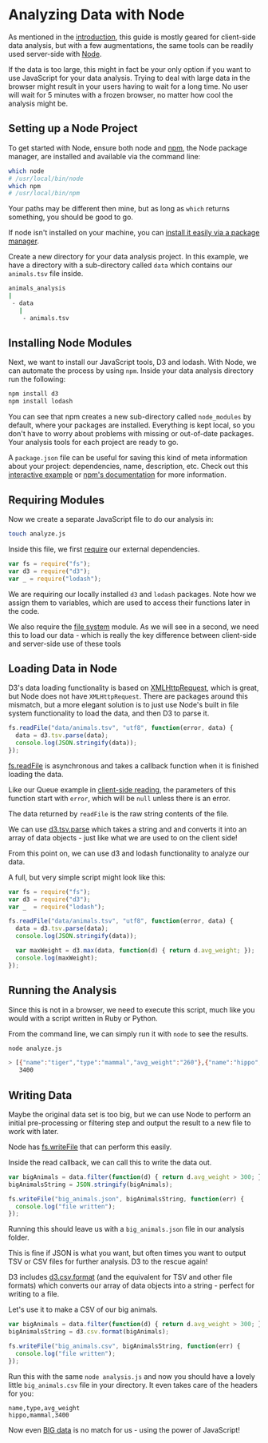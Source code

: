 # Analyzing Data with Node

As mentioned in the [introduction](getting_started.html), this guide is mostly geared for client-side data analysis, but with a few augmentations, the same tools can be readily used server-side with [Node](https://nodejs.org/).

If the data is too large, this might in fact be your only option if you want to use JavaScript for your data analysis. Trying to deal with large data in the browser might result in your users having to wait for a long time. No user will wait for 5 minutes with a frozen browser, no matter how cool the analysis might be.

## Setting up a Node Project

To get started with Node, ensure both node and [npm](https://www.npmjs.com/), the Node package manager, are installed and available via the command line:

```bash
which node
# /usr/local/bin/node
which npm
# /usr/local/bin/npm
```

Your paths may be different then mine, but as long as `which` returns something, you should be good to go. 

If node isn't installed on your machine, you can [install it easily via a package manager](https://github.com/joyent/node/wiki/installing-node.js-via-package-manager#osx).

Create a new directory for your data analysis project. In this example, we have a directory with a sub-directory called `data` which contains our `animals.tsv` file inside.

```bash
animals_analysis
|
 - data
   |
    - animals.tsv
```

## Installing Node Modules

Next, we want to install our JavaScript tools, D3 and lodash. With Node, we can automate the process by using `npm`. Inside your data analysis directory run the following:

```bash
npm install d3
npm install lodash
```

You can see that npm creates a new sub-directory called `node_modules` by default, where your packages are installed. Everything is kept local, so you don't have to worry about problems with missing or out-of-date packages. Your analysis tools for each project are ready to go.

A `package.json` file can be useful for saving this kind of meta information about your project: dependencies, name, description, etc. Check out this [interactive example](http://browsenpm.org/package.json) or [npm's documentation](https://docs.npmjs.com/files/package.json) for more information.

## Requiring Modules

Now we create a separate JavaScript file to do our analysis in:

```bash
touch analyze.js
```

Inside this file, we first [require](http://openmymind.net/2012/2/3/Node-Require-and-Exports/) our external dependencies.

```js
var fs = require("fs");
var d3 = require("d3");
var _ = require("lodash");
```
We are requiring our locally installed `d3` and `lodash` packages. Note how we assign them to variables, which are used to access their functions later in the code. 

We also require the [file system](https://nodejs.org/api/fs.html) module. As we will see in a second, we need this to load our data - which is really the key difference between client-side and server-side use of these tools

## Loading Data in Node

D3's data loading functionality is based on [XMLHttpRequest](https://developer.mozilla.org/en-US/docs/Web/API/XMLHttpRequest), which is great, but Node does not have `XMLHttpRequest`. There are packages around this mismatch, but a more elegant solution is to just use Node's built in file system functionality to load the data, and then D3 to parse it.

```js
fs.readFile("data/animals.tsv", "utf8", function(error, data) {
  data = d3.tsv.parse(data);
  console.log(JSON.stringify(data));
});
```

[fs.readFile](https://nodejs.org/api/fs.html#fs_fs_readfile_filename_options_callback) is asynchronous and takes a callback function when it is finished loading the data.

Like our Queue example in [client-side reading](read_data.html), the parameters of this function start with `error`, which will be `null` unless there is an error. 

The data returned by `readFile` is the raw string contents of the file. 

We can use [d3.tsv.parse](https://github.com/mbostock/d3/wiki/CSV#parse) which takes a string and and converts it into an array of data objects - just like what we are used to on the client side!

From this point on, we can use d3 and lodash functionality to analyze our data.

A full, but very simple script might look like this:

```js
var fs = require("fs");
var d3 = require("d3");
var _  = require("lodash");

fs.readFile("data/animals.tsv", "utf8", function(error, data) {
  data = d3.tsv.parse(data);
  console.log(JSON.stringify(data));

  var maxWeight = d3.max(data, function(d) { return d.avg_weight; });
  console.log(maxWeight);
});
```

## Running the Analysis

Since this is not in a browser, we need to execute this script, much like you would with a script written in Ruby or Python. 

From the command line, we can simply run it with `node` to see the results.

```bash
node analyze.js
```
```bash
> [{"name":"tiger","type":"mammal","avg_weight":"260"},{"name":"hippo","type":"mammal","avg_weight":"3400"},{"name":"komodo dragon","type":"reptile","avg_weight":"150"}]
   3400
```

## Writing Data

Maybe the original data set is too big, but we can use Node to perform an initial pre-processing or filtering step and output the result to a new file to work with later.

Node has [fs.writeFile](https://nodejs.org/api/fs.html#fs_fs_writefile_filename_data_options_callback) that can perform this easily.

Inside the read callback, we can call this to write the data out.

```js
var bigAnimals = data.filter(function(d) { return d.avg_weight > 300; });
bigAnimalsString = JSON.stringify(bigAnimals);

fs.writeFile("big_animals.json", bigAnimalsString, function(err) {
  console.log("file written");
});
```

Running this should leave us with a `big_animals.json` file in our analysis folder.

This is fine if JSON is what you want, but often times you want to output TSV or CSV files for further analysis. D3 to the rescue again!

D3 includes [d3.csv.format](https://github.com/mbostock/d3/wiki/CSV#format) (and the equivalent for TSV and other file formats) which converts our array of data objects into a string - perfect for writing to a file.

Let's use it to make a CSV of our big animals.

```js
var bigAnimals = data.filter(function(d) { return d.avg_weight > 300; });
bigAnimalsString = d3.csv.format(bigAnimals);

fs.writeFile("big_animals.csv", bigAnimalsString, function(err) {
  console.log("file written");
});
```

Run this with the same `node analysis.js` and now you should have a lovely little `big_animals.csv` file in your directory. It even takes care of the headers for you:

```
name,type,avg_weight
hippo,mammal,3400
```

Now even [BIG data](https://medium.com/@wtrsld/big-data-made-me-do-it-5bfc3f46871c) is no match for us - using the power of JavaScript!


